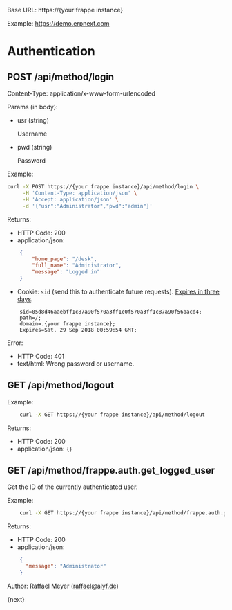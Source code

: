 <!-- add-breadcrumbs -->
Base URL: https://{your frappe instance}

Example: https://demo.erpnext.com

# Authentication

## POST /api/method/login

Content-Type: application/x-www-form-urlencoded

Params (in body):

* usr (string)
	
	Username

* pwd (string)

	Password

Example:

```bash
curl -X POST https://{your frappe instance}/api/method/login \
     -H 'Content-Type: application/json' \
     -H 'Accept: application/json' \
     -d '{"usr":"Administrator","pwd":"admin"}'
```

Returns:

* HTTP Code: 200
* application/json:

```json
	{
		"home_page": "/desk",
		"full_name": "Administrator",
		"message": "Logged in"
	}
```

* Cookie: `sid` (send this to authenticate future requests). [Expires in three days](https://github.com/frappe/frappe/blob/e551153ea0a5fb905f2d9508143a9d25ec74aa43/frappe/auth.py#L320).

```
	sid=05d8d46aaebff1c87a90f570a3ff1c0f570a3ff1c87a90f56bacd4; 
	path=/; 
	domain=.{your frappe instance}; 
	Expires=Sat, 29 Sep 2018 00:59:54 GMT;
```

Error:

* HTTP Code: 401
* text/html: Wrong password or username.

## GET /api/method/logout

Example:

```bash
	curl -X GET https://{your frappe instance}/api/method/logout
```

Returns:

* HTTP Code: 200
* application/json: `{}`

## GET /api/method/frappe.auth.get_logged_user

Get the ID of the currently authenticated user.

Example:

```bash
	curl -X GET https://{your frappe instance}/api/method/frappe.auth.get_logged_user
```

Returns:

* HTTP Code: 200
* application/json:

```json
	{
	  "message": "Administrator"
	}
```

Author: Raffael Meyer (raffael@alyf.de)

{next}